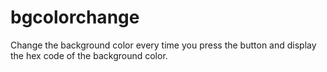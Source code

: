 # bgcolorchange
Change the background color every time you press the button and display the hex code of the background color.
